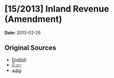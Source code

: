 # [15/2013] Inland Revenue (Amendment)

**Date:** 2013-02-26

## Original Sources

- [English](https://documents.gov.lk/view/bills/2013/2/15-2013_E.pdf)
- [සිංහල](https://documents.gov.lk/view/bills/2013/2/15-2013_S.pdf)
- [தமிழ்](https://documents.gov.lk/view/bills/2013/2/15-2013_T.pdf)
